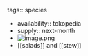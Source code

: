 tags:: species

- availability:: tokopedia
- supply:: next-month
- ![image.png](https://peach-geographical-bat-397.mypinata.cloud/ipfs/QmeCdAo19FpD9gTw6iXgEcHRLp7emj6eE1xD2C8RDGMVhs)
- [[salads]] and [[stew]]
